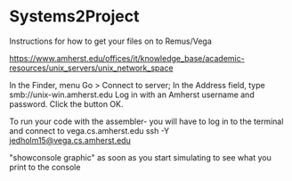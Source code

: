 # Systems2Project


Instructions for how to get your files on to Remus/Vega

https://www.amherst.edu/offices/it/knowledge_base/academic-resources/unix_servers/unix_network_space

In the Finder, menu Go > Connect to server;
In the Address field, type smb://unix-win.amherst.edu 
Log in with an Amherst username and password.
Click the button OK.


To run your code with the assembler- you will have to log in to the terminal and connect to vega.cs.amherst.edu
ssh -Y jedholm15@vega.cs.amherst.edu

"showconsole graphic" as soon as you start simulating to see what you print to the console


